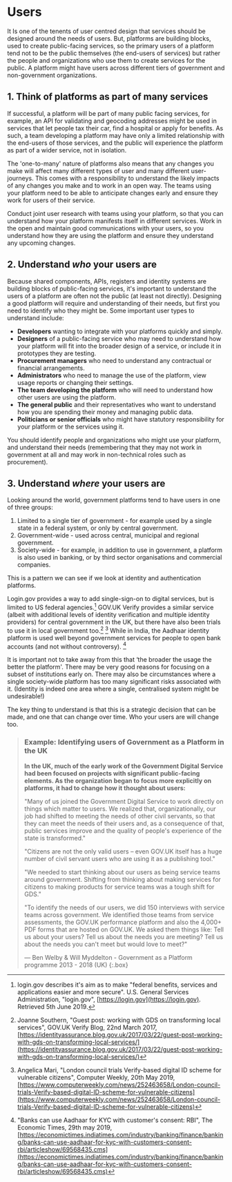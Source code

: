 # Users

It Is one of the tenents of user centred design that services should be designed around the needs of users. But, platforms are building blocks, used to create public-facing services, so the  primary users of a platform tend not to be the public themselves (the end-users of services) but rather the people and organizations who use them to create services for the public. A platform might have users across different tiers of government and non-government organizations.

## 1. Think of platforms as part of many services

If successful, a platform will be part of many public facing services, for example, an API for validating and geocoding addresses might be used in services that let people tax their car, find a hospital or apply for benefits. As such, a team developing a platform may have only a limited relationship with the end-users of those services, and the public will experience the platform as part of a wider service, not in isolation.

The 'one-to-many' nature of platforms also means that any changes you make will affect many different types of user and many different user-journeys. This comes with a responsibility to understand the likely impacts of any changes you make and to work in an open way. The teams using your platform need to be able to anticipate changes early and ensure they work for users of their service.  

Conduct joint user research with teams using your platform, so that you can understand how your platform manifests itself in different services. Work in the open and maintain good communications with your users, so you understand how they are using the platform and ensure they understand any upcoming changes.

## 2. Understand _who_ your users are

Because shared components, APIs, registers and identity systems are building blocks of public-facing services, it's important to understand the users of a platform are often not the public (at least not directly). Designing a good platform will require and understanding of their needs, but first you need to identify who they might be. Some important user types to understand include:

* **Developers** wanting to integrate with your platforms quickly and simply.
* **Designers** of a public-facing service who may need to understand how your platform will fit into the broader design of a service, or include it in prototypes they are testing.
* **Procurement managers** who need to understand any contractual or financial arrangements.
* **Administrators** who need to manage the use of the platform, view usage reports or changing their settings.
* **The team developing the platform** who will need to understand how other users are using the platform.
* **The general public** and their representatives who want to understand how you are spending their money and managing public data.
* **Politicians or senior officials** who might have statutory responsibility for your platform or the services using it.

You should identify people and organizations who might use your platform, and understand their needs (remembering that they may not work in government at all and may work in non-technical roles such as procurement).

## 3. Understand _where_ your users are

Looking around the world, government platforms tend to have users in one of three groups:

1. Limited to a single tier of government - for example used by a single state in a federal system, or only by central government.
2. Government-wide - used across central, municipal and regional government.
3. Society-wide - for example, in addition to use in government, a platform is also used in banking, or by third sector organisations and commercial companies.

This is a pattern we can see if we look at identity and authentication platforms.

Login.gov provides a way to add single-sign-on to digital services, but is limited to US federal agencies.[^1] GOV.UK Verify provides a similar service (albeit with additional levels of identity verification and multiple identity providers) for central government in the UK, but there have also been trials to use it in local government too.[^2] [^3] While in India, the Aadhaar identity platform is used well beyond government services for people to open bank accounts (and not without controversy). [^4]

It is important not to take away from this that ‘the broader the usage the better the platform'. There may be very good reasons for focusing on a subset of institutions early on. There may also be circumstances where a single society-wide platform has too many significant risks associated with it. (Identity is indeed one area where a single, centralised system might be undesirable!)

The key thing to understand is that this is a strategic decision that can be made, and one that can change over time. Who your users are will change too.

> ### Example: Identifying users of Government as a Platform in the UK
> 
> **In the UK, much of the early work of the Government Digital Service had been focused on projects with significant public-facing elements. As the organization began to focus more explicitly on platforms, it had to change how it thought about users:**
>
> "Many of us joined the Government Digital Service to work directly on things which matter to users. We realized that, organizationally, our job had shifted to meeting the needs of other civil servants, so that they can meet the needs of their users and, as a consequence of that, public services improve and the quality of people's experience of the state is transformed."
> 
> "Citizens are not the only valid users – even GOV.UK itself has a huge number of civil servant users who are using it as a publishing tool."
> 
> "We needed to start thinking about our users as being service teams around government. Shifting from thinking about making services for citizens to making products for service teams was a tough shift for GDS."
> 
> "To identify the needs of our users, we did 150 interviews with service teams across government. We identified those teams from service assessments, the GOV.UK performance platform and also the 4,000+ PDF forms that are hosted on GOV.UK. We asked them things like: Tell us about your users? Tell us about the needs you are meeting? Tell us about the needs you can't meet but would love to meet?"
> 
> — Ben Welby & Will Myddelton - Government as a Platform programme 2013 - 2018 (UK)
{:.box}

[^1]:   login.gov describes it's aim as to make "federal benefits, services and applications easier and more secure". U.S. General Services Administration, "login.gov", [https://login.gov](https://login.gov). Retrieved 5th June 2019.

[^2]:   Joanne Southern, "Guest post: working with GDS on transforming local services", GOV.UK Verify Blog, 22nd March 2017, [https://identityassurance.blog.gov.uk/2017/03/22/guest-post-working-with-gds-on-transforming-local-services/](https://identityassurance.blog.gov.uk/2017/03/22/guest-post-working-with-gds-on-transforming-local-services/)

[^3]:   Angelica Mari, "London council trials Verify-based digital ID scheme for vulnerable citizens", Computer Weekly, 20th May 2019, [https://www.computerweekly.com/news/252463658/London-council-trials-Verify-based-digital-ID-scheme-for-vulnerable-citizens](https://www.computerweekly.com/news/252463658/London-council-trials-Verify-based-digital-ID-scheme-for-vulnerable-citizens)

[^4]:   "Banks can use Aadhaar for KYC with customer's consent: RBI", The Economic Times, 29th may 2019, [https://economictimes.indiatimes.com/industry/banking/finance/banking/banks-can-use-aadhaar-for-kyc-with-customers-consent-rbi/articleshow/69568435.cms](https://economictimes.indiatimes.com/industry/banking/finance/banking/banks-can-use-aadhaar-for-kyc-with-customers-consent-rbi/articleshow/69568435.cms)
